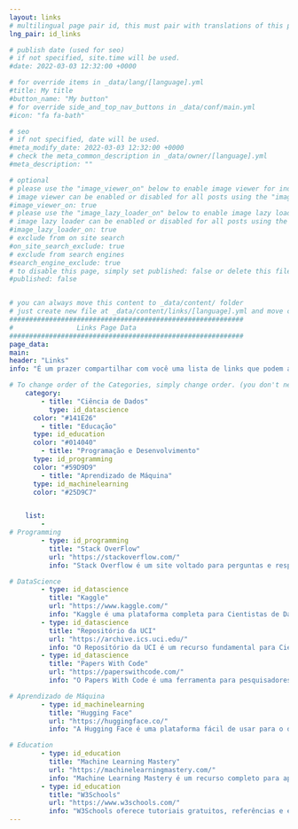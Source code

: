 ```yaml
---
layout: links
# multilingual page pair id, this must pair with translations of this page. (This name must be unique)
lng_pair: id_links

# publish date (used for seo)
# if not specified, site.time will be used.
#date: 2022-03-03 12:32:00 +0000

# for override items in _data/lang/[language].yml
#title: My title
#button_name: "My button"
# for override side_and_top_nav_buttons in _data/conf/main.yml
#icon: "fa fa-bath"

# seo
# if not specified, date will be used.
#meta_modify_date: 2022-03-03 12:32:00 +0000
# check the meta_common_description in _data/owner/[language].yml
#meta_description: ""

# optional
# please use the "image_viewer_on" below to enable image viewer for individual pages or posts (_posts/ or [language]/_posts folders).
# image viewer can be enabled or disabled for all posts using the "image_viewer_posts: true" setting in _data/conf/main.yml.
#image_viewer_on: true
# please use the "image_lazy_loader_on" below to enable image lazy loader for individual pages or posts (_posts/ or [language]/_posts folders).
# image lazy loader can be enabled or disabled for all posts using the "image_lazy_loader_posts: true" setting in _data/conf/main.yml.
#image_lazy_loader_on: true
# exclude from on site search
#on_site_search_exclude: true
# exclude from search engines
#search_engine_exclude: true
# to disable this page, simply set published: false or delete this file
#published: false


# you can always move this content to _data/content/ folder
# just create new file at _data/content/links/[language].yml and move content below.
###########################################################
#                Links Page Data
###########################################################
page_data:
main:
header: "Links"
info: "É um prazer compartilhar com você uma lista de links que podem ajudá-lo(a) a aprimorar suas habilidades em machine learning, análise de dados e estatística. Sinta-se à vontade para explorar os recursos disponíveis e escolher aqueles que melhor se adequam às suas necessidades."

# To change order of the Categories, simply change order. (you don't need to change list order.)
	category:
		- title: "Ciência de Dados"
		  type: id_datascience
      color: "#141E26"
		- title: "Educação"
      type: id_education
      color: "#014040"
		- title: "Programação e Desenvolvimento"
      type: id_programming
      color: "#59D9D9"
		- title: "Aprendizado de Máquina"
      type: id_machinelearning
      color: "#25D9C7"


	list:
		-
# Programming
		- type: id_programming
		  title: "Stack OverFlow"
		  url: "https://stackoverflow.com/"
		  info: "Stack Overflow é um site voltado para perguntas e respostas para profissionais e entusiastas da programação."

# DataScience
		- type: id_datascience
		  title: "Kaggle"
		  url: "https://www.kaggle.com/"
		  info: "Kaggle é uma plataforma completa para Cientistas de Dados. É uma oportunidade para aprender, colaborar e compartilhar conhecimento com outros Cientistas de Dados de todo o mundo."
		- type: id_datascience
		  title: "Repositório da UCI"
		  url: "https://archive.ics.uci.edu/"
		  info: "O Repositório da UCI é um recurso fundamental para Cientistas de Dados, pois oferece uma ampla variedade de conjuntos de dados para diversos fins."
		- type: id_datascience
		  title: "Papers With Code"
		  url: "https://paperswithcode.com/"
		  info: "O Papers With Code é uma ferramenta para pesquisadores, profissionais e estudantes de Machine Learning. É uma ótima maneira de encontrar soluções para seus problemas, aprender sobre novos métodos e técnicas e se manter atualizado com as últimas pesquisas na área."

# Aprendizado de Máquina
		- type: id_machinelearning
		  title: "Hugging Face"
		  url: "https://huggingface.co/"
		  info: "A Hugging Face é uma plataforma fácil de usar para o desenvolvimento de aplicações de aprendizado de máquina. É uma ótima opção para desenvolvedores, pesquisadores e estudantes que desejam acessar os últimos modelos de aprendizado de máquina de forma rápida e eficiente."

# Education
		- type: id_education
		  title: "Machine Learning Mastery"
		  url: "https://machinelearningmastery.com/"
		  info: "Machine Learning Mastery é um recurso completo para aprender sobre Machine Learning. É uma plataforma fácil de usar e oferece uma variedade de conteúdos para atender às suas necessidades."
		- type: id_education
		  title: "W3Schools"
		  url: "https://www.w3schools.com/"
		  info: "W3Schools oferece tutoriais gratuitos, referências e exercícios nas linguagens mais importantes da web, cobrindo a mais populares como HTML, CSS, JavaScript, Python, SQL, Java e muito mais."
---
```

